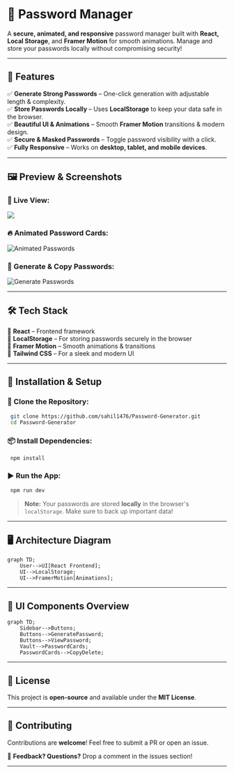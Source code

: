 # 🔑 Password Manager

A **secure, animated, and responsive** password manager built with **React, Local Storage**, and **Framer Motion** for smooth animations. Manage and store your passwords locally without compromising security!

---

## 📌 Features

✅ **Generate Strong Passwords** – One-click generation with adjustable length & complexity.  
✅ **Store Passwords Locally** – Uses **LocalStorage** to keep your data safe in the browser.  
✅ **Beautiful UI & Animations** – Smooth **Framer Motion** transitions & modern design.  
✅ **Secure & Masked Passwords** – Toggle password visibility with a click.  
✅ **Fully Responsive** – Works on **desktop, tablet, and mobile devices**.  

---

## 🖼️ Preview & Screenshots

### 📌 Live View:
![](https://via.placeholder.com/800x400.png?text=Dashboard+View)

### 🔥 Animated Password Cards:
![Animated Passwords](https://via.placeholder.com/800x400.png?text=Animated+Password+Cards)

### 🔧 Generate & Copy Passwords:
![Generate Passwords](https://via.placeholder.com/800x400.png?text=Generate+%26+Copy+Passwords)

---

## 🛠️ Tech Stack

🔹 **React** – Frontend framework  
🔹 **LocalStorage** – For storing passwords securely in the browser  
🔹 **Framer Motion** – Smooth animations & transitions  
🔹 **Tailwind CSS** – For a sleek and modern UI  

---

## 🚀 Installation & Setup

### 🔧 Clone the Repository:
```bash
 git clone https://github.com/sahil1476/Password-Generator.git
 cd Password-Generator
```

### 📦 Install Dependencies:
```bash
 npm install
```

### ▶️ Run the App:
```bash
 npm run dev
```

> **Note:** Your passwords are stored **locally** in the browser's `localStorage`. Make sure to back up important data!

---

## 🖥️ Architecture Diagram

```mermaid
graph TD;
    User-->UI[React Frontend];
    UI-->LocalStorage;
    UI-->FramerMotion[Animations];
```

---

## 🎨 UI Components Overview

```mermaid
graph TD;
    Sidebar-->Buttons;
    Buttons-->GeneratePassword;
    Buttons-->ViewPassword;
    Vault-->PasswordCards;
    PasswordCards-->CopyDelete;
```

---

## 📜 License

This project is **open-source** and available under the **MIT License**.

---

## 🤝 Contributing

Contributions are **welcome**! Feel free to submit a PR or open an issue.

📩 **Feedback? Questions?** Drop a comment in the issues section!

---


